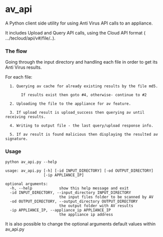 # av_api
A Python client side utility for using Anti Virus API calls to an appliance. 

It includes Upload and Query API calls, using the Cloud API format ( …/tecloud/api/v#/file/..).

### The flow
Going through the input directory and handling each file in order to get its Anti Virus results.

For each file:

      1. Querying av cache for already existing results by the file md5.

           If results exist then goto #4, otherwise- continue to #2
    
      2. Uploading the file to the appliance for av feature.
    
      3. If upload result is upload_success then querying av until receiving results.

      4. Writing to output file - the last query/upload response info.
    
      5. If av result is found malicious then displaying the resulted av signature.

### Usage
~~~~
python av_api.py --help

usage: av_api.py [-h] [-id INPUT_DIRECTORY] [-od OUTPUT_DIRECTORY]
                 [-ip APPLIANCE_IP]

optional arguments:
  -h, --help            show this help message and exit
  -id INPUT_DIRECTORY, --input_directory INPUT_DIRECTORY
                        the input files folder to be scanned by AV
  -od OUTPUT_DIRECTORY, --output_directory OUTPUT_DIRECTORY
                        the output folder with AV results
  -ip APPLIANCE_IP, --appliance_ip APPLIANCE_IP
                        the appliance ip address

~~~~
It is also possible to change the optional arguments default values within av_api.py
